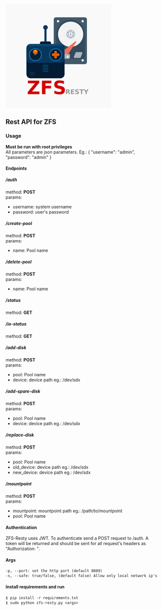 ![alt text](https://raw.githubusercontent.com/jersobh/zfs-resty/master/logo.png "Logo")

## Rest API for ZFS

### Usage
**Must be run with root privileges**  
All parameters are json parameters. Eg.:
{ 
  "username": "admin",
  "password": "admin"
}

#### Endpoints

##### /auth
method: **POST**  
params: 
 - username: system username
 - password: user's password

##### /create-pool
method: **POST**  
params:
 - name: Pool name

##### /delete-pool
method: **POST**  
params:     
 - name: Pool name

##### /status
method: **GET**  

##### /io-status
method: **GET**  

##### /add-disk
method: **POST**  
params:     
 - pool: Pool name
 - device: device path eg.: /dev/sdx

##### /add-spare-disk
method: **POST**  
params:
 - pool: Pool name
 - device: device path eg.: /dev/sdx

##### /replace-disk
method: **POST**  
params:
 - pool: Pool name
 - old_device: device path eg.: /dev/sdx
 - new_device: device path eg.: /dev/sdx

##### /mountpoint
method: **POST**  
params:
 - mountpoint: mountpoint path eg.: /path/to/mountpoint 
 - pool: Pool name


#### Authentication
ZFS-Resty uses JWT. To authenticate send a POST request to /auth. A token will be returned and should be sent for all request's headers as "Authorization: <token>".

#### Args 
```
-p, --port: set the http port (default 8089)
-s, --safe: true/false, (default false) Allow only local network ip's
```

#### Install requirements and run
```
$ pip install -r requirements.txt
$ sudo python zfs-resty.py <args>

```
